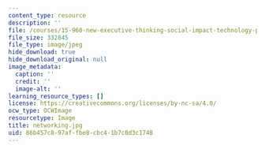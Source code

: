 ```yaml
---
content_type: resource
description: ''
file: /courses/15-960-new-executive-thinking-social-impact-technology-projects-fall-2017-spring-2018/86b457c897affbe8cbc41b7c0d3c1748_networking.jpg
file_size: 332845
file_type: image/jpeg
hide_download: true
hide_download_original: null
image_metadata:
  caption: ''
  credit: ''
  image-alt: ''
learning_resource_types: []
license: https://creativecommons.org/licenses/by-nc-sa/4.0/
ocw_type: OCWImage
resourcetype: Image
title: networking.jpg
uid: 86b457c8-97af-fbe8-cbc4-1b7c0d3c1748
---
```

